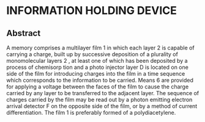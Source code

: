 # INFORMATION HOLDING DEVICE

## Abstract
A memory comprises a multilayer film 1 in which each layer 2 is capable of carrying a charge, built up by successive deposition of a plurality of monomolecular layers 2 , at least one of which has been deposited by a process of chemisorp tion and a photo injector layer D is located on one side of the film for introducing charges into the film in a time sequence which corresponds to the information to be carried. Means 6 are provided for applying a voltage between the faces of the film to cause the charge carried by any layer to be transferred to the adjacent layer. The sequence of charges carried by the film may be read out by a photon emitting electron arrival detector F on the opposite side of the film, or by a method of current differentiation. The film 1 is preferably formed of a polydiacetylene.
